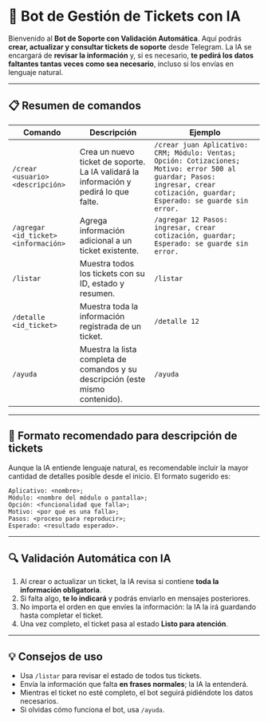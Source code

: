 # 🤖 Bot de Gestión de Tickets con IA

Bienvenido al **Bot de Soporte con Validación Automática**.
Aquí podrás **crear, actualizar y consultar tickets de soporte** desde Telegram.
La IA se encargará de **revisar la información** y, si es necesario, **te pedirá los datos faltantes tantas veces como sea necesario**, incluso si los envías en lenguaje natural.

---

## 📋 Resumen de comandos

| Comando                              | Descripción                                                                           | Ejemplo                                                                                                                                                                       |
| ------------------------------------ | ------------------------------------------------------------------------------------- | ----------------------------------------------------------------------------------------------------------------------------------------------------------------------------- |
| `/crear <usuario> <descripción>`     | Crea un nuevo ticket de soporte. La IA validará la información y pedirá lo que falte. | `/crear juan Aplicativo: CRM; Módulo: Ventas; Opción: Cotizaciones; Motivo: error 500 al guardar; Pasos: ingresar, crear cotización, guardar; Esperado: se guarde sin error.` |
| `/agregar <id_ticket> <información>` | Agrega información adicional a un ticket existente.                                   | `/agregar 12 Pasos: ingresar, crear cotización, guardar; Esperado: se guarde sin error.`                                                                                      |
| `/listar`                            | Muestra todos los tickets con su ID, estado y resumen.                                | `/listar`                                                                                                                                                                     |
| `/detalle <id_ticket>`               | Muestra toda la información registrada de un ticket.                                  | `/detalle 12`                                                                                                                                                                 |
| `/ayuda`                             | Muestra la lista completa de comandos y su descripción (este mismo contenido).        | `/ayuda`                                                                                                                                                                      |

---

## 📝 Formato recomendado para descripción de tickets

Aunque la IA entiende lenguaje natural, es recomendable incluir la mayor cantidad de detalles posible desde el inicio.
El formato sugerido es:

```
Aplicativo: <nombre>;
Módulo: <nombre del módulo o pantalla>;
Opción: <funcionalidad que falla>;
Motivo: <por qué es una falla>;
Pasos: <proceso para reproducir>;
Esperado: <resultado esperado>.
```

---

## 🔍 Validación Automática con IA

1. Al crear o actualizar un ticket, la IA revisa si contiene **toda la información obligatoria**.
2. Si falta algo, **te lo indicará** y podrás enviarlo en mensajes posteriores.
3. No importa el orden en que envíes la información: la IA la irá guardando hasta completar el ticket.
4. Una vez completo, el ticket pasa al estado **Listo para atención**.

---

## 💡 Consejos de uso

* Usa `/listar` para revisar el estado de todos tus tickets.
* Envía la información que falta **en frases normales**; la IA la entenderá.
* Mientras el ticket no esté completo, el bot seguirá pidiéndote los datos necesarios.
* Si olvidas cómo funciona el bot, usa `/ayuda`.
